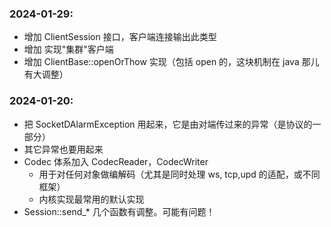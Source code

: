 ### 2024-01-29:
* 增加 ClientSession 接口，客户端连接输出此类型
* 增加 实现"集群"客户端
* 增加 ClientBase::openOrThow 实现（包括 open 的，这块机制在 java 那儿有大调整）

### 2024-01-20:

* 把 SocketDAlarmException 用起来，它是由对端传过来的异常（是协议的一部分）
* 其它异常也要用起来
* Codec 体系加入 CodecReader，CodecWriter 
  * 用于对任何对象做编解码（尤其是同时处理 ws, tcp,upd 的适配，或不同框架）
  * 内核实现最常用的默认实现
* Session::send_* 几个函数有调整。可能有问题！
